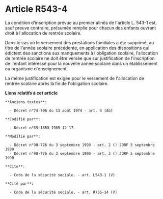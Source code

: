 # Article R543-4

La condition d'inscription prévue au premier alinéa de l'article L. 543-1 est, sauf preuve contraire, présumée remplie pour
chacun des enfants ouvrant droit à l'allocation de rentrée scolaire. 

Dans le cas où le versement des prestations familiales a été supprimé, au titre de l'année scolaire précédente, en
application des dispositions qui édictent des sanctions aux manquements à l'obligation scolaire, l'allocation de rentrée
scolaire ne doit être versée que sur justification de l'inscription de l'enfant intéressé pour la nouvelle année scolaire
dans un établissement ou organisme d'enseignement. 

La même justification est exigée pour le versement de l'allocation de rentrée scolaire après la fin de l'obligation scolaire.

**Liens relatifs à cet article**

	**Anciens textes**:

	  - Décret n°74-706 du 13 août 1974 - art. 4 (Ab)

	**Codifié par**:

	  - Décret n°85-1353 1985-12-17

	**Modifié par**:

	  - Décret n°90-776 du 3 septembre 1990 - art. 2 () JORF 5 septembre 1990
	  - Décret n°90-776 du 3 septembre 1990 - art. 3 () JORF 5 septembre 1990

	**Cite**:

	  - Code de la sécurité sociale. - art. L543-1 (V)

	**Cité par**:

	  - Code de la sécurité sociale. - art. R755-14 (V)
